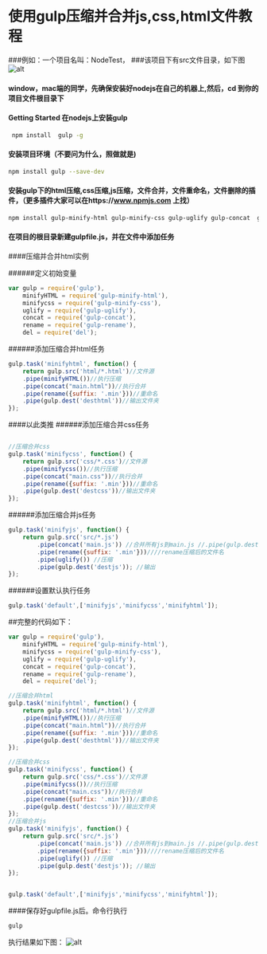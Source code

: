 # 使用gulp压缩并合并js,css,html文件教程
###例如：一个项目名叫：NodeTest，
###该项目下有src文件目录，如下图
![alt](https://raw.githubusercontent.com/richardgong1987/openMaterial/master/javascript/compress/project.png)

#### window，mac端的同学，先确保安装好nodejs在自己的机器上,然后，cd 到你的项目文件根目录下
#### Getting Started 在nodejs上安装gulp
```sh
 npm install  gulp -g
```
#### 安装项目环境（不要问为什么，照做就是)

```sh
npm install gulp --save-dev
```

#### 安装gulp下的html压缩,css压缩,js压缩，文件合并，文件重命名，文件删除的插件，（更多插件大家可以在https://www.npmjs.com 上找）

```sh
npm install gulp-minify-html gulp-minify-css gulp-uglify gulp-concat  gulp-rename del --save-dev
```

#### 在项目的根目录新建gulpfile.js，并在文件中添加任务

####压缩并合并html实例

######定义初始变量
```js
var gulp = require('gulp'),
	minifyHTML = require('gulp-minify-html'),
    minifycss = require('gulp-minify-css'),
    uglify = require('gulp-uglify'),
    concat = require('gulp-concat'),
    rename = require('gulp-rename'),
    del = require('del');
```


######添加压缩合并html任务
```js
gulp.task('minifyhtml', function() {
    return gulp.src('html/*.html')//文件源
    .pipe(minifyHTML())//执行压缩
    .pipe(concat("main.html"))//执行合并
    .pipe(rename({suffix: '.min'}))//重命名
    .pipe(gulp.dest('desthtml'))//输出文件夹
});

```


####以此类推
######添加压缩合并css任务

```js

//压缩合并css
gulp.task('minifycss', function() {
    return gulp.src('css/*.css')//文件源
    .pipe(minifycss())//执行压缩
    .pipe(concat("main.css"))//执行合并
    .pipe(rename({suffix: '.min'}))//重命名
    .pipe(gulp.dest('destcss'))//输出文件夹
});

```

######添加压缩合并js任务
```js
gulp.task('minifyjs', function() {
	return gulp.src('src/*.js')
		.pipe(concat('main.js')) //合并所有js到main.js //.pipe(gulp.dest('dest')) //输出main.js到文件夹
		.pipe(rename({suffix: '.min'}))////rename压缩后的文件名
		.pipe(uglify()) //压缩
		.pipe(gulp.dest('destjs')); //输出
});

```

######设置默认执行任务
```js
gulp.task('default',['minifyjs','minifycss','minifyhtml']);

```

##完整的代码如下：
```js
var gulp = require('gulp'),
	minifyHTML = require('gulp-minify-html'),
    minifycss = require('gulp-minify-css'),
    uglify = require('gulp-uglify'),
    concat = require('gulp-concat'),
    rename = require('gulp-rename'),
    del = require('del');

//压缩合并html
gulp.task('minifyhtml', function() {
    return gulp.src('html/*.html')//文件源
    .pipe(minifyHTML())//执行压缩
    .pipe(concat("main.html"))//执行合并
    .pipe(rename({suffix: '.min'}))//重命名
    .pipe(gulp.dest('desthtml'))//输出文件夹
});

//压缩合并css
gulp.task('minifycss', function() {
    return gulp.src('css/*.css')//文件源
    .pipe(minifycss())//执行压缩
    .pipe(concat("main.css"))//执行合并
    .pipe(rename({suffix: '.min'}))//重命名
    .pipe(gulp.dest('destcss'))//输出文件夹
});
//压缩合并js
gulp.task('minifyjs', function() {
	return gulp.src('src/*.js')
		.pipe(concat('main.js')) //合并所有js到main.js //.pipe(gulp.dest('dest')) //输出main.js到文件夹
		.pipe(rename({suffix: '.min'}))////rename压缩后的文件名
		.pipe(uglify()) //压缩
		.pipe(gulp.dest('destjs')); //输出
});


gulp.task('default',['minifyjs','minifycss','minifyhtml']);

```

####保存好gulpfile.js后。命令行执行
```sh
gulp
```

执行结果如下图：
![alt](https://raw.githubusercontent.com/richardgong1987/openMaterial/master/javascript/compress/resultproject.png)



